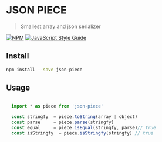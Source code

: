 
# JSON PIECE

> Smallest array and json serializer

[![NPM](https://img.shields.io/npm/v/validex.svg)](https://www.npmjs.com/package/json-piece) [![JavaScript Style Guide](https://img.shields.io/badge/code_style-standard-brightgreen.svg)](https://standardjs.com)


## Install

```bash
npm install --save json-piece
```

## Usage

```js

  import * as piece from 'json-piece'

  const stringfy  = piece.toString(array | object)
  const parse     = piece.parse(stringfy)
  const equal     = piece.isEqual(stringfy, parse)// true
  const isStringfy  = piece.isStringfy(stringfy) // true
```
